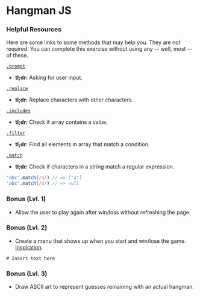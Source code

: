 # Hangman JS

### Helpful Resources

Here are some links to some methods that may help you. They are not required. You can complete this exercise without using any -- well, most -- of these.

[`.prompt`](https://developer.mozilla.org/en-US/docs/Web/API/Window/prompt)  
  * **tl;dr:** Asking for user input.

[`.replace`](https://developer.mozilla.org/en-US/docs/Web/JavaScript/Reference/Global_Objects/String/replace)  
  * **tl;dr:** Replace characters with other characters.

[`.includes`](https://developer.mozilla.org/en-US/docs/Web/JavaScript/Reference/Global_Objects/Array/filter)  
  * **tl;dr:** Check if array contains a value.

[`.filter`](https://developer.mozilla.org/en-US/docs/Web/JavaScript/Reference/Global_Objects/Array/includes)  
  * **tl;dr:** Find all elements in array that match a condition.

[`.match`](https://developer.mozilla.org/en-US/docs/Web/JavaScript/Reference/Global_Objects/String/match)  
  * **tl;dr:** Check if characters in a string match a regular expression.  

  ```js
  "abc".match(/a/) // => ["a"]
  "abc".match(/d/) // => null
  ```

### Bonus (Lvl. 1)

* Allow the user to play again after win/loss without refreshing the page.

### Bonus (Lvl. 2)

* Create a menu that shows up when you start and win/lose the game. [Inspiration](https://gieseanw.files.wordpress.com/2010/03/hangman_banner.jpg?w=900&h=424).

```text
# Insert text here
```

### Bonus (Lvl. 3)

* Draw ASCII art to represent guesses remaining with an actual hangman.

